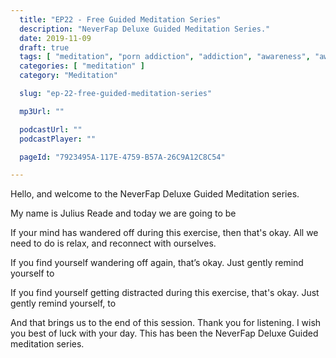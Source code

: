 ```yaml
---
  title: "EP22 - Free Guided Meditation Series"
  description: "NeverFap Deluxe Guided Meditation Series."
  date: 2019-11-09
  draft: true
  tags: [ "meditation", "porn addiction", "addiction", "awareness", "awareness exercises", "perspective", "nofap", "neverfap", "neverfap deluxe" ]
  categories: [ "meditation" ]
  category: "Meditation"

  slug: "ep-22-free-guided-meditation-series"

  mp3Url: ""

  podcastUrl: ""
  podcastPlayer: ""

  pageId: "7923495A-117E-4759-B57A-26C9A12C8C54"

---
```


<!-- relaxed -->

Hello, and welcome to the NeverFap Deluxe Guided Meditation series.

My name is Julius Reade and today we are going to be


If your mind has wandered off during this exercise, then that's okay. All we need to do is relax, and reconnect with ourselves.


If you find yourself wandering off again, that’s okay. Just gently remind yourself to


If you find yourself getting distracted during this exercise, that's okay. Just gently remind yourself, to


And that brings us to the end of this session. Thank you for listening. I wish you best of luck with your day. This has been the NeverFap Deluxe Guided meditation series.
